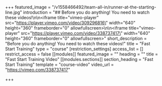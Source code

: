 +++
featured_image = "/v1558466492/team-all-in/runner-at-the-starting-line.jpg"
introduction = "## Before you do anything! You need to watch these videos!\n\n<iframe title=\"vimeo-player\" src=\"https://player.vimeo.com/video/309296816\" width=\"640\" height=\"360\" frameborder=\"0\" allowfullscreen></iframe>\n\n<iframe title=\"vimeo-player\" src=\"https://player.vimeo.com/video/338737417\" width=\"640\" height=\"360\" frameborder=\"0\" allowfullscreen></iframe>"
short_description = "Before you do anything! You need to watch these videos!"
title = "Fast Start Training"
type = "course"
[restriction_settings]
access_list = []
restrict_access = false
[[modules]]
featured_image = ""
heading = ""
title = "Fast Start Training Video"
[[modules.sections]]
section_heading = "Fast Start Training"
template = "course-video"
video_url = "https://vimeo.com/338737417"

+++
